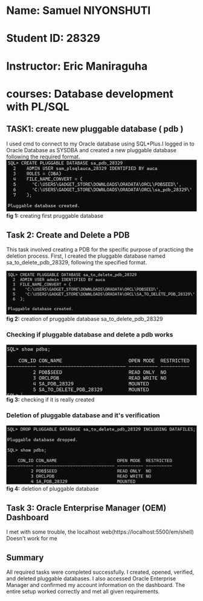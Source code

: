 
# Name: Samuel NIYONSHUTI
# Student ID: 28329  
# Instructor: Eric Maniraguha 
# courses: Database development with PL/SQL  

## TASK1: create new pluggable database ( pdb  ) 
I used cmd to connect to my Oracle database using SQL*Plus.I logged in to Oracle Database as SYSDBA and created a new pluggable database following the required format.
![image alt](https://github.com/Sam925-pro/Creation-of-pluggable-database-samuel-niyonshuti/blob/main/Creation%20of%20pldb.png)        
**fig 1:** creating first pruggable database


## Task 2: Create and Delete a PDB
This task involved creating a PDB for the specific purpose of practicing the deletion process. 
First, I created the pluggable database named sa_to_delete_pdb_28329, following the 
specified format.

![image alt](https://github.com/Sam925-pro/Creation-of-pluggable-database-samuel-niyonshuti/blob/main/to-%20delete%20pldb.png)   
**fig 2:** creation of pruggable database sa_to_delete_pdb_28329


  ### Checking if pluggable database and delete a pdb works
![image alt](https://github.com/Sam925-pro/Creation-of-pluggable-database-samuel-niyonshuti/blob/main/show%20pdbs.png)
**fig 3:** checking if it is really created


  ### Deletion of pluggable database and it's verification
![image alt](https://github.com/Sam925-pro/Creation-of-pluggable-database-samuel-niyonshuti/blob/main/drop.png)     
**fig 4:** deletion of pluggable database



## Task 3: Oracle Enterprise Manager (OEM) Dashboard
I met with some trouble, the localhost web(https://localhost:5500/em/shell) Doesn't work for me


## Summary
All required tasks were completed successfully. I created, opened, verified, and deleted pluggable databases. I also accessed Oracle Enterprise Manager and confirmed my account information on the dashboard. The entire setup worked correctly and met all given requirements.
